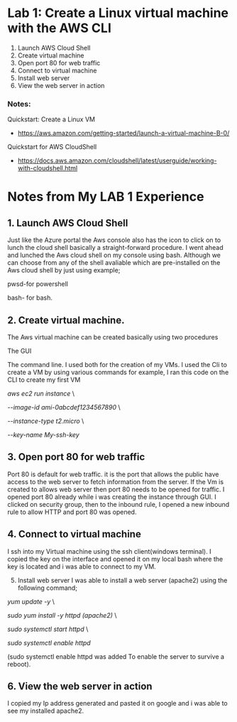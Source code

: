 # Lab 1: Create a Linux virtual machine with the AWS CLI

1. Launch AWS Cloud Shell
3. Create virtual machine
4. Open port 80 for web traffic
5. Connect to virtual machine
6. Install web server
7. View the web server in action

### Notes:

Quickstart: Create a Linux VM
* https://aws.amazon.com/getting-started/launch-a-virtual-machine-B-0/

Quickstart for AWS CloudShell
* https://docs.aws.amazon.com/cloudshell/latest/userguide/working-with-cloudshell.html

# Notes from My LAB 1 Experience 

## 1. Launch AWS Cloud Shell
Just like the Azure portal the Aws console also has the icon to click on to lunch the cloud shell basically a straight-forward procedure. I went ahead and lunched the Aws cloud shell on my console using bash. Although we can choose from any of the shell avaliable which are pre-installed on the Aws cloud shell by just using example;

pwsd-for powershell

bash- for bash.

## 2. Create virtual machine.
The Aws virtual machine can be created basically using two procedures

The GUI 

The command line. I used both for the creation of my VMs. I used the Cli to create a VM by using various commands for example, I ran this code on the CLI to create my first VM

*aws ec2 run instance* \

*--image-id ami-0abcdef1234567890* \

*--instance-type t2.micro* \

*--key-name My-ssh-key*



## 3. Open port 80 for web traffic
Port 80 is default for web traffic. it is the port that allows the public have access to the web server to fetch information from the server. If the Vm is created to allows web server then port 80 needs to be opened for traffic. I opened port 80 already while i was creating the instance through GUI. I clicked on security group, then to the inbound rule, I opened a new inbound rule to allow HTTP and port 80 was opened.

## 4. Connect to virtual machine
I ssh into my Virtual machine using the ssh client(windows terminal). I copied the key on the interface and opened it on my local bash where the key is located and i was able to connect to my VM.

5. Install web server
I was able to install a web server (apache2) using the following command;

*yum update -y* \

*sudo yum install -y httpd (apache2)* \

*sudo systemctl start httpd* \

*sudo systemctl enable httpd*

(sudo systemctl enable httpd  was added To enable the server to survive a reboot).

## 6. View the web server in action
I copied my Ip address generated and pasted it on google and i was able to see my installed apache2.